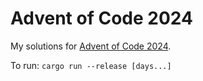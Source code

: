 # Advent of Code 2024
My solutions for [Advent of Code 2024](https://adventofcode.com/2024).

To run: `cargo run --release [days...]`